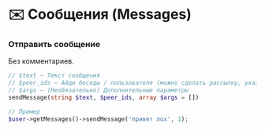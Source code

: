 # ✉️ Сообщения (Messages)

### Отправить сообщение

Без комментариев.

``` php
// $text — Текст сообщения
// $peer_ids — Айди беседы / пользователя (можно сделать рассылку, указав айди как String через запятую "1,2,3,4,5,6,7")
// $args — (Необязательно) Дополнительные параметры 
sendMessage(string $text, $peer_ids, array $args = [])

// Пример
$user->getMessages()->sendMessage('привет лох', 1);
```
